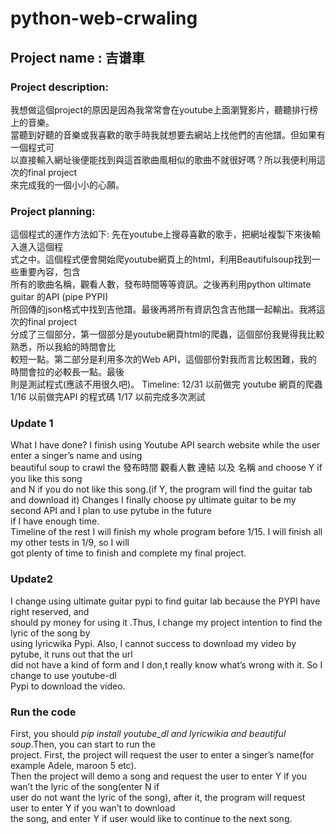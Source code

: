 # python-web-crwaling

## Project name : 吉谱車

### Project description: 

我想做這個project的原因是因為我常常會在youtube上面瀏覽影片，聽聽排行榜上的音樂。<br>
當聽到好聽的音樂或我喜歡的歌手時我就想要去網站上找他們的吉他譜。但如果有一個程式可<br>
以直接輸入網址後便能找到與這首歌曲風相似的歌曲不就很好嗎？所以我便利用這次的final project<br>
來完成我的一個小小的心願。<br>

### Project planning:

這個程式的運作方法如下: 先在youtube上搜尋喜歡的歌手，把網址複製下來後輸入進入這個程<br>
式之中。這個程式便會開始爬youtube網頁上的html，利用Beautifulsoup找到一些重要內容，包含<br>
所有的歌曲名稱，觀看人數，發布時間等等資訊。之後再利用python ultimate guitar 的API (pipe PYPI)<br>
所回傳的json格式中找到吉他譜。最後再將所有資訊包含吉他譜一起輸出。我將這次的final project<br>
分成了三個部分，第一個部分是youtube網頁html的爬蟲，這個部份我覺得我比較熟悉，所以我給的時間會比<br>
較短一點。第二部分是利用多次的Web API，這個部份對我而言比較困難，我的時間會拉的必較長一點。最後<br>
則是測試程式(應該不用很久吧)。
Timeline: 12/31 以前做完 youtube 網頁的爬蟲
		 1/16 以前做完API 的程式碼
		 1/17 以前完成多次測試
 



### Update 1

What I have done?
I finish using Youtube API search website while the user enter a singer’s name and using<br>
beautiful soup to crawl the 發布時間 觀看人數 連結 以及 名稱 and choose Y if you like this song<br>
and N if you do not like this song.(if Y, the program will find the guitar tab and download it)
Changes
I finally choose py ultimate guitar to be my second API and I plan to use pytube in the future<br>
if I have enough time.<br>
Timeline of the rest
I will finish my whole program before 1/15. I will finish all my other tests in 1/9, so I will <br>
got plenty of time to finish and complete my final project.<br>


### Update2

I change using ultimate guitar pypi to find guitar lab because the PYPI have right reserved, and <br>
should py money for using it .Thus, I change my project intention to find the lyric of the song by<br>
using lyricwika Pypi. Also, I cannot success to download my video by pytube, it runs out that the url <br>
did not have a kind of form and I don,t really know what’s wrong with it. So I change to use youtube-dl<br>
Pypi to download the video.<br>

### Run the code 

First, you should *pip install youtube_dl and lyricwikia and beautiful soup*.Then, you can start to run the <br>
project. First, the project will request the user to enter a singer’s name(for example Adele, maroon 5 etc). <br>
Then the project will demo a song and request the user to enter Y if you wan’t the lyric of the song(enter N if <br>
user do not want the lyric of the song), after it, the program will request user to enter Y if you wan’t to download<br>
the song, and enter Y if user would like to continue to the next song.<br>

